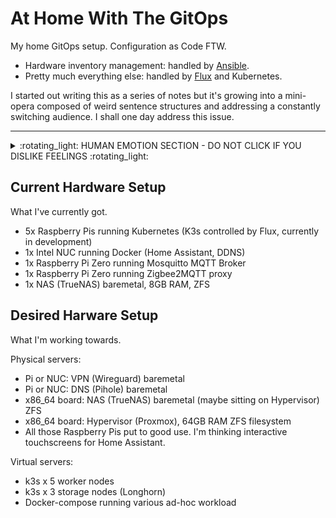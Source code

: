 # At Home With The GitOps

My home GitOps setup. Configuration as Code FTW.

* Hardware inventory management: handled by [Ansible](ansible).
* Pretty much everything else: handled by [Flux](flux) and Kubernetes.

I started out writing this as a series of notes but it's growing into a mini-opera composed of weird sentence structures and addressing a constantly switching audience. I shall one day address this issue.

---

<details>
  <summary>:rotating_light: HUMAN EMOTION SECTION - DO NOT CLICK IF YOU DISLIKE FEELINGS :rotating_light:</summary>
  
## HUMAN EMOTION: PLEASE LEAVE IF YOU CAN'T COPE

This is all part of a huge learning and emotional experience for me. I spent a lot of 2020 and 2021 in hospital, dealing with a lot of medical shit. 
  
When I got out I decided that some changes were needed to my life. One of those changes was to make a gigantic (and frankly ill-planned) career change from Frontend Development - where I was mostly a manager and therefore spent my majority of time piloting spreadsheets -  right over to infrastructure & Platform Engineering as *an actual engineer and not a manager*.

Part of skilling up in this new role has been doing lots of learning on the side. 
  
This repo is one of those learnings. 
  
(Also I am coming to accept that I'm a massive nerd and that I'm allowed to play with tech shit as a hobby and that I probably have lots of internalised misogyny about a womans relationship to tech).

So if you see mistakes in this repo... well, it's because I'm new at all this. But on the bright side I think I'm coming into this strong and that things will only, as they say, get better. My enormous levels of ADHD (yes really ADHD and no not just being scatty) and me being a junior-grade space cadet means that my brain works well at fitting unrelated concepts and systems together. "Shit at the detail, fantastic at the big picture" is my elevator pitch. 

Anyway, enough of that. I'm sure you're hungry for code by now.

</details>



## Current Hardware Setup

What I've currently got.

- 5x Raspberry Pis running Kubernetes (K3s controlled by Flux, currently in development)
- 1x Intel NUC running Docker (Home Assistant, DDNS)
- 1x Raspberry Pi Zero running Mosquitto MQTT Broker
- 1x Raspberry Pi Zero running Zigbee2MQTT proxy
- 1x NAS (TrueNAS) baremetal, 8GB RAM, ZFS

## Desired Harware Setup

What I'm working towards.

Physical servers:
- Pi or NUC: VPN (Wireguard) baremetal
- Pi or NUC: DNS (Pihole) baremetal
- x86_64 board: NAS (TrueNAS) baremetal (maybe sitting on Hypervisor) ZFS
- x86_64 board: Hypervisor (Proxmox), 64GB RAM ZFS filesystem
- All those Raspberry Pis put to good use. I'm thinking interactive touchscreens for Home Assistant.

Virtual servers:
- k3s x 5 worker nodes
- k3s x 3 storage nodes (Longhorn)
- Docker-compose running various ad-hoc workload
